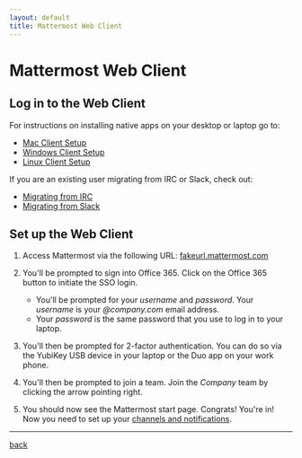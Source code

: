 ```yaml
---
layout: default
title: Mattermost Web Client
---
```


# Mattermost Web Client

## Log in to the Web Client

For instructions on installing native apps on your desktop or laptop go to:
* [Mac Client Setup](mac_client)
* [Windows Client Setup](windows_client)
* [Linux Client Setup](linux_client)

If you are an existing user migrating from IRC or Slack, check out:
* [Migrating from IRC](migrating_from_irc)
* [Migrating from Slack](migrating_from_slack)

## Set up the Web Client

1. Access Mattermost via the following URL: [fakeurl.mattermost.com](https://mattermost.com)

2. You'll be prompted to sign into Office 365. Click on the Office 365 button to initiate the SSO login.
    * You'll be prompted for your *username* and *password*. Your *username* is your *@company.com* email address.
    * Your *password* is the same password that you use to log in to your laptop.

3. You'll then be prompted for 2-factor authentication. You can do so via the YubiKey USB device in your laptop or the Duo app on your work phone.

4. You'll then be prompted to join a team. Join the *Company* team by clicking the arrow pointing right.

5. You should now see the Mattermost start page. Congrats! You're in! Now you need to set up your [channels and notifications](channels_notifications).

---

[back](./)
